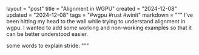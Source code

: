 layout = "post"
title = "Alignment in WGPU"
created = "2024-12-08"
updated = "2024-12-08"
tags = "#wgpu #rust #winit"
markdown = """
I've been hitting my head to the wall while trying to understand alignment in wgpu. I wanted to add some working and non-working examples so that it can be better understood easier.

some words to explain
stride:
"""